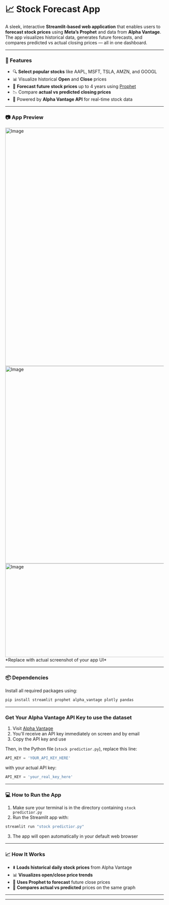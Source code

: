 
# 📈 Stock Forecast App

A sleek, interactive **Streamlit-based web application** that enables users to **forecast stock prices** using **Meta’s Prophet** and data from **Alpha Vantage**. The app visualizes historical data, generates future forecasts, and compares predicted vs actual closing prices — all in one dashboard.

---

### 🚀 Features

- 🔍 **Select popular stocks** like AAPL, MSFT, TSLA, AMZN, and GOOGL
- 📊 Visualize historical **Open** and **Close** prices
- 🔮 **Forecast future stock prices** up to 4 years using [Prophet](https://facebook.github.io/prophet/)
- 📉 Compare **actual vs predicted closing prices**
- 🧠 Powered by **Alpha Vantage API** for real-time stock data

---

### 📷 App Preview

<img width="1215" height="758" alt="Image" src="https://github.com/user-attachments/assets/53cd3723-c69f-4bf1-ae8d-38a643dcc11d" />
<img width="1105" height="628" alt="Image" src="https://github.com/user-attachments/assets/0cca3671-3fb8-402c-9207-196da08286c1" />
<img width="746" height="298" alt="Image" src="https://github.com/user-attachments/assets/caee0784-5b7a-4dc0-a5c4-766a2e5df4c1" />
*Replace with actual screenshot of your app UI*

---

### 📦 Dependencies

Install all required packages using:

```bash
pip install streamlit prophet alpha_vantage plotly pandas
```

---

###  Get Your Alpha Vantage API Key to use the dataset

1. Visit [Alpha Vantage](https://www.alphavantage.co/support/#api-key)
3. You'll receive an API key immediately on screen and by email
4. Copy the API key and use 

Then, in the Python file (`stock predictior.py`), replace this line:

```python
API_KEY = 'YOUR_API_KEY_HERE'
```

with your actual API key:

```python
API_KEY = 'your_real_key_here'
```

---

### 💻 How to Run the App

1. Make sure your terminal is in the directory containing `stock predictior.py`
2. Run the Streamlit app with:

```bash
streamlit run "stock predictior.py"
```

3. The app will open automatically in your default web browser

---

### 📈 How It Works

- ⬇️ **Loads historical daily stock prices** from Alpha Vantage
- 📊 **Visualizes open/close price trends**
- 🤖 **Uses Prophet to forecast** future close prices
- 🔁 **Compares actual vs predicted** prices on the same graph

---


---


